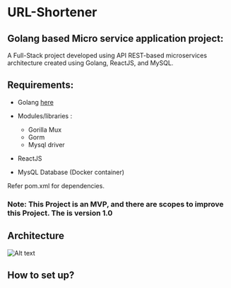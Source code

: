 # **URL-Shortener**

## Golang based Micro service application project:
 A Full-Stack project developed using API REST-based microservices architecture created using Golang, ReactJS, and MySQL.

## Requirements:
- Golang  [here](https://go.dev/doc/install)
- Modules/libraries :
    - Gorilla Mux 
    - Gorm
    - Mysql driver

- ReactJS
- MysQL Database (Docker container)

Refer pom.xml for dependencies.
### Note: This Project is an MVP, and there are scopes to improve this Project. The is version 1.0

## Architecture
![Alt text](https://github.com/shivakumar96/url-shortener/blob/main/architecture/tinyURL_architecture.png)

## How to set up?
